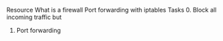Resource
What is a firewall
Port forwarding with iptables
Tasks
0. Block all incoming traffic but
1. Port forwarding

